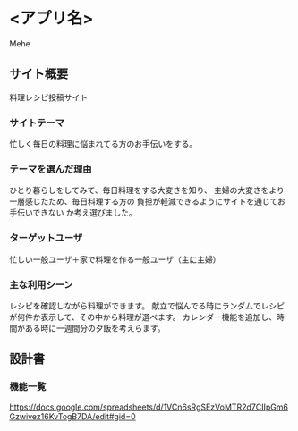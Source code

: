 # <アプリ名>
Mehe

## サイト概要
料理レシピ投稿サイト


### サイトテーマ
忙しく毎日の料理に悩まれてる方のお手伝いをする。

### テーマを選んだ理由
ひとり暮らしをしてみて、毎日料理をする大変さを知り、
主婦の大変さをより一層感じたため、毎日料理する方の
負担が軽減できるようにサイトを通じてお手伝いできない
か考え選びました。


### ターゲットユーザ
忙しい一般ユーザ＋家で料理を作る一般ユーザ（主に主婦）

### 主な利用シーン
レシピを確認しながら料理ができます。
献立で悩んでる時にランダムでレシピが何件か表示して、その中から料理が選べます。
カレンダー機能を追加し、時間がある時に一週間分の夕飯を考えらます。


## 設計書

### 機能一覧
https://docs.google.com/spreadsheets/d/1VCn6sRgSEzVoMTR2d7CIIpGm6Gzwivez16KvTogB7DA/edit#gid=0


